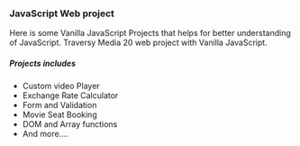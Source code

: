 <h3>JavaScript Web project</h3>
<p>Here is some Vanilla JavaScript Projects that helps for better understanding of JavaScript. Traversy Media 20 web project with Vanilla JavaScript. </p>
<h5>Projects includes</h5>
<ul>
	<li>Custom video Player</li>
	<li>Exchange Rate Calculator</li>
	<li>Form and Validation</li>
	<li>Movie Seat Booking</li>
	<li>DOM and Array functions</li>
	<li>And more....</li> 

</ul>
